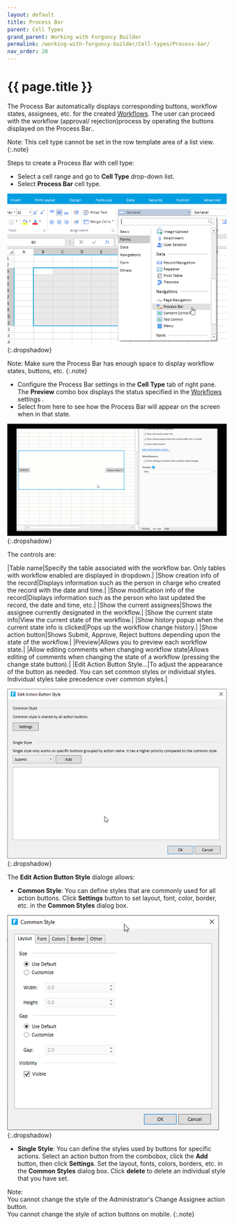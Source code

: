 ```yaml
---
layout: default
title: Process Bar
parent: Cell Types
grand_parent: Working with Forguncy Builder
permalink: /working-with-forguncy-builder/Cell-types/Process-bar/
nav_order: 20
---
```


# {{ page.title }}

The Process Bar automatically displays corresponding buttons, workflow states, assignees, etc. for the created [Workflows](https://docs.forguncy.net/develop/Workflows/). The user can proceed with the workflow (approval/ rejection)process by operating the buttons displayed on the Process Bar..

Note: This cell type cannot be set in the row template area of ​​a list view.
{:.note}

Steps to create a Process Bar with cell type:

- Select a cell range and go to **Cell Type** drop-down list. 
- Select **Process Bar** cell type. 

![process-bar-cell-type](/assets/images/product-images/process-bar-cell-type.png)
{:.dropshadow}

Note: Make sure the Process Bar has enough space to display workflow states, buttons, etc.
{:.note}

- Configure the Process Bar settings in the **Cell Type** tab of right pane. The **Preview** combo box displays the status specified in the [Workflows](https://docs.forguncy.net/develop/Workflows/) settings . 
- Select from here to see how the Process Bar will appear on the screen when in that state.

![process-bar-preview-settings](/assets/images/product-images/process-bar-preview-settings.gif)
{:.dropshadow}

The controls are:

|Table name|Specify the table associated with the workflow bar. Only tables with workflow enabled are displayed in dropdown.|
|Show creation info of the record|Displays information such as the person in charge who created the record with the date and time.|
|Show modification info of the record|Displays information such as the person who last updated the record, the date and time, etc.|
|Show the current assignees|Shows the assignee currently designated in the workflow.|
|Show the current state info|View the current state of the workflow.|
|Show history popup when the current state info is clicked|Pops up the workflow change history.|
|Show action button|Shows Submit, Approve, Reject buttons depending upon the state of the workflow.|
|Preview|Allows you to preview each workflow state.|
|Allow editing comments when changing workflow state|Allows editing of comments when changing the state of a workflow (pressing the change state button).|
|Edit Action Button Style...|To adjust the appearance of the button as needed. You can set common styles or individual styles. Individual styles take precedence over common styles.|

![process-bar-edit-action-button-style](/assets/images/product-images/process-bar-edit-action-button-style.png)
{:.dropshadow}

The **Edit Action Button Style** dialoge allows:
- **Common Style**: You can define styles that are commonly used for all action buttons. Click **Settings** button to set layout, font, color, border, etc. in the **Common Styles** dialog box.

![process-bar-common-style](/assets/images/product-images/process-bar-common-style.png)
{:.dropshadow}

- **Single Style**: You can define the styles used by buttons for specific actions. Select an action button from the combobox, click the **Add** button, then click **Settings**. Set the layout, fonts, colors, borders, etc. in the **Common Styles** dialog box. Click **delete** to delete an individual style that you have set.

Note: <br/> You cannot change the style of the Administrator's Change Assignee action button. <br/> You cannot change the style of action buttons on mobile.
{:.note}
